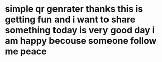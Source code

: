 # simple qr genrater thanks this is getting fun and i want to share something today is very good day i am happy becouse someone follow me peace

